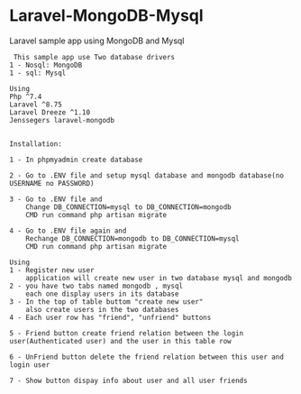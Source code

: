 # Laravel-MongoDB-Mysql
 Laravel sample app using MongoDB and Mysql
 
 
 
 
 
     This sample app use Two database drivers
	1 - Nosql: MongoDB
	1 - sql: Mysql
	
	Using 
	Php ^7.4
	Laravel ^8.75
	Laravel Dreeze ^1.10
	Jenssegers laravel-mongodb 
	
	
	Installation:
	
	1 - In phpmyadmin create database
	
	2 - Go to .ENV file and setup mysql database and mongodb database(no USERNAME no PASSWORD)
	
	3 - Go to .ENV file and
	    Change DB_CONNECTION=mysql to DB_CONNECTION=mongodb
	    CMD run command php artisan migrate
	
	4 - Go to .ENV file again and
	    Rechange DB_CONNECTION=mongodb to DB_CONNECTION=mysql
	    CMD run command php artisan migrate
	
	Using
	1 - Register new user
		application will create new user in two database mysql and mongodb
	2 - you have two tabs named mongodb , mysql
		each one display users in its database
	3 - In the top of table buttom "create new user"
		also create users in the two databases
	4 - Each user row has "friend", "unfriend" buttons
	
	5 - Friend button create friend relation between the login user(Authenticated user) and the user in this table row
	
	6 - UnFriend button delete the friend relation between this user and login user
	
	7 - Show button dispay info about user and all user friends
	
